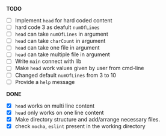 **TODO**

- [ ] Implement `head` for hard coded content
- [ ] hard code 3 as deafult `numOfLines`
- [ ] `head` can take `numOfLines` in argument
- [ ] `head` can take `charCount` in argument
- [ ] `head` can take one file in argument
- [ ] `head` can take multiple file in argument
- [ ] Write `main` connect with lib
- [ ] Make `head` work values given by user from cmd-line
- [ ] Changed default `numOfLines` from 3 to 10
- [ ] Provide a `help` message

<!-- **IDEAS** -->

<!-- ideas not write here -->

**DONE**

- [x] `head` works on multi line content
- [x] `head` only works on one line content
- [x] Make directory structure and add/arrange necessary files.
- [x] check `mocha`, `eslint` present in the working directory